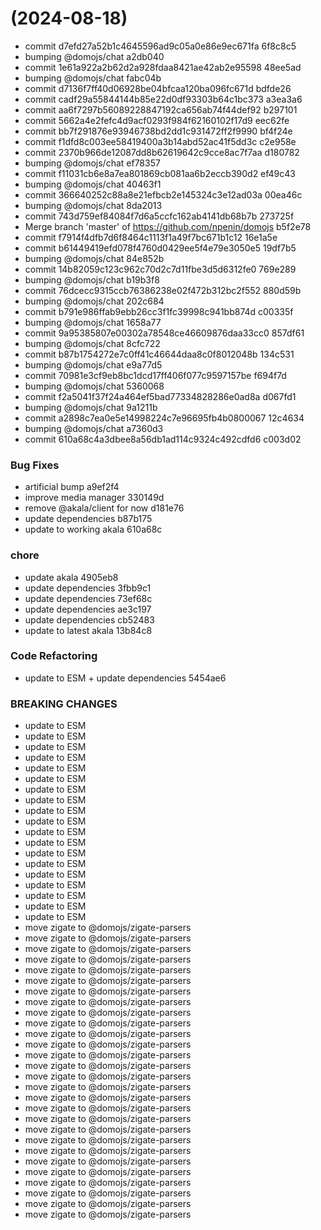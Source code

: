 #  (2024-08-18)


* commit d7efd27a52b1c4645596ad9c05a0e86e9ec671fa 6f8c8c5
* bumping @domojs/chat a2db040
* commit 1e61a922a2b62d2a928fdaa8421ae42ab2e95598 48ee5ad
* bumping @domojs/chat fabc04b
* commit d7136f7ff40d06928be04bfcaa120ba096fc671d bdfde26
* commit cadf29a55844144b85e22d0df93303b64c1bc373 a3ea3a6
* commit aa6f7297b56089228847192ca656ab74f44def92 b297101
* commit 5662a4e2fefc4d9acf0293f984f62160102f17d9 eec62fe
* commit bb7f291876e93946738bd2dd1c931472ff2f9990 bf4f24e
* commit f1dfd8c003ee58419400a3b14abd52ac41f5dd3c c2e958e
* commit 2370b966de12087dd8b62619642c9cce8ac7f7aa d180782
* bumping @domojs/chat ef78357
* commit f11031cb6e8a7ea801869cb081aa6b2eccb390d2 ef49c43
* bumping @domojs/chat 40463f1
* commit 366640252c88a8e21efbcb2e145324c3e12ad03a 00ea46c
* bumping @domojs/chat 8da2013
* commit 743d759ef84084f7d6a5ccfc162ab4141db68b7b 273725f
* Merge branch 'master' of https://github.com/npenin/domojs b5f2e78
* commit f7914f4dfb7d6f8464c1113f1a49f7bc671b1c12 16e1a5e
* commit b61449419efd078f4760d0429ee5f4e79e3050e5 19df7b5
* bumping @domojs/chat 84e852b
* commit 14b82059c123c962c70d2c7d11fbe3d5d6312fe0 769e289
* bumping @domojs/chat b19b3f8
* commit 76dcecc9315ccb76386238e02f472b312bc2f552 880d59b
* bumping @domojs/chat 202c684
* commit b791e986ffab9ebb26cc3f1fc39998c941bb874d c00335f
* bumping @domojs/chat 1658a77
* commit 9a95385807e00302a78548ce46609876daa33cc0 857df61
* bumping @domojs/chat 8cfc722
* commit b87b1754272e7c0ff41c46644daa8c0f8012048b 134c531
* bumping @domojs/chat e9a77d5
* commit 70981e3cf9eb8bc1dcd17ff406f077c9597157be f694f7d
* bumping @domojs/chat 5360068
* commit f2a5041f37f24a464ef5bad77334828286e0ad8a d067fd1
* bumping @domojs/chat 9a1211b
* commit a2898c7ea0e5e14998224c7e96695fb4b0800067 12c4634
* bumping @domojs/chat a7360d3
* commit 610a68c4a3dbee8a56db1ad114c9324c492cdfd6 c003d02


### Bug Fixes

* artificial bump a9ef2f4
* improve media manager 330149d
* remove @akala/client for now d181e76
* update dependencies b87b175
* update to working akala 610a68c


### chore

* update akala 4905eb8
* update dependencies 3fbb9c1
* update dependencies 73ef68c
* update dependencies ae3c197
* update dependencies cb52483
* update to latest akala 13b84c8


### Code Refactoring

* update to ESM + update dependencies 5454ae6


### BREAKING CHANGES

* update to ESM
* update to ESM
* update to ESM
* update to ESM
* update to ESM
* update to ESM
* update to ESM
* update to ESM
* update to ESM
* update to ESM
* update to ESM
* update to ESM
* update to ESM
* update to ESM
* update to ESM
* update to ESM
* update to ESM
* update to ESM
* update to ESM
* move zigate to @domojs/zigate-parsers
* move zigate to @domojs/zigate-parsers
* move zigate to @domojs/zigate-parsers
* move zigate to @domojs/zigate-parsers
* move zigate to @domojs/zigate-parsers
* move zigate to @domojs/zigate-parsers
* move zigate to @domojs/zigate-parsers
* move zigate to @domojs/zigate-parsers
* move zigate to @domojs/zigate-parsers
* move zigate to @domojs/zigate-parsers
* move zigate to @domojs/zigate-parsers
* move zigate to @domojs/zigate-parsers
* move zigate to @domojs/zigate-parsers
* move zigate to @domojs/zigate-parsers
* move zigate to @domojs/zigate-parsers
* move zigate to @domojs/zigate-parsers
* move zigate to @domojs/zigate-parsers
* move zigate to @domojs/zigate-parsers
* move zigate to @domojs/zigate-parsers
* move zigate to @domojs/zigate-parsers
* move zigate to @domojs/zigate-parsers
* move zigate to @domojs/zigate-parsers
* move zigate to @domojs/zigate-parsers
* move zigate to @domojs/zigate-parsers
* move zigate to @domojs/zigate-parsers
* move zigate to @domojs/zigate-parsers
* move zigate to @domojs/zigate-parsers
* move zigate to @domojs/zigate-parsers



